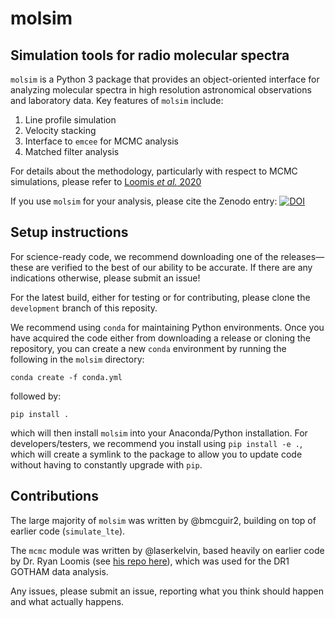 # molsim

## Simulation tools for radio molecular spectra

`molsim` is a Python 3 package that provides an object-oriented interface for analyzing molecular spectra in high resolution astronomical observations and laboratory data. Key features of `molsim` include:

1. Line profile simulation
2. Velocity stacking
3. Interface to `emcee` for MCMC analysis
4. Matched filter analysis

For details about the methodology, particularly with respect to MCMC simulations, please refer to [Loomis _et al._ 2020](https://arxiv.org/abs/2009.11900)

If you use `molsim` for your analysis, please cite the Zenodo entry: [![DOI](https://zenodo.org/badge/253506425.svg)](https://zenodo.org/badge/latestdoi/253506425)

## Setup instructions

For science-ready code, we recommend downloading one of the releases—these are verified to the best of our ability to be accurate. If there are any indications otherwise, please submit an issue!

For the latest build, either for testing or for contributing, please clone the `development` branch of this reposity.

We recommend using `conda` for maintaining Python environments. Once you have acquired the code either from downloading a release or cloning the repository, you can create a new `conda` environment by running the following in the `molsim` directory:

`conda create -f conda.yml`

followed by:

`pip install .`

which will then install `molsim` into your Anaconda/Python installation. For developers/testers, we recommend you install using `pip install -e .`, which will create a symlink to the package to allow you to update code without having to constantly upgrade with `pip`.

## Contributions

The large majority of `molsim` was written by @bmcguir2, building on top of earlier code (`simulate_lte`).

The `mcmc` module was written by @laserkelvin, based heavily on earlier code by Dr. Ryan Loomis (see [his repo here](https://github.com/ryanaloomis/TMC1_mcmc_fitting)), which was used for the DR1 GOTHAM data analysis.

Any issues, please submit an issue, reporting what you think should happen and what actually happens.
